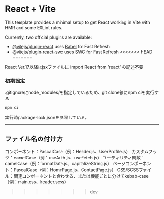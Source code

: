 # React + Vite

This template provides a minimal setup to get React working in Vite with HMR and some ESLint rules.

Currently, two official plugins are available:

- [@vitejs/plugin-react](https://github.com/vitejs/vite-plugin-react/blob/main/packages/plugin-react/README.md) uses [Babel](https://babeljs.io/) for Fast Refresh
- [@vitejs/plugin-react-swc](https://github.com/vitejs/vite-plugin-react-swc) uses [SWC](https://swc.rs/) for Fast Refresh
<<<<<<< HEAD
=======

React Ver.17以降はjsxファイルに import React from 'react' の記述不要

### 初期設定
.gitignoreにnode_modules/を指定しているため、git clone後にnpm ciを実行する
```
npm ci
```
 実行時package-lock.jsonを参照している。

---------------
ファイル名の付け方
---------------
コンポーネント：PascalCase（例：Header.js、UserProfile.js）
カスタムフック：camelCase（例：useAuth.js、useFetch.js）
ユーティリティ関数：camelCase（例：formatDate.js、capitalizeString.js）
ページコンポーネント：PascalCase（例：HomePage.js、ContactPage.js）
CSS/SCSSファイル：関連コンポーネントと合わせる、または機能ごとに分けてkebab-case（例：main.css、header.scss）
>>>>>>> dev
